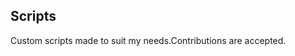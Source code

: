 ## Scripts
Custom scripts made to suit my needs.Contributions are accepted.



















































































































